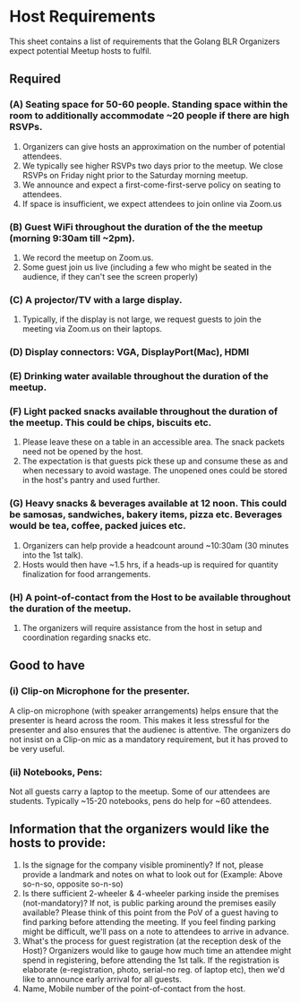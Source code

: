# Host Requirements

This sheet contains a list of requirements that the Golang BLR Organizers expect potential Meetup hosts to fulfil.

## Required

### (A) Seating space for 50-60 people. Standing space within the room to additionally accommodate ~20 people if there are high RSVPs.

1. Organizers can give hosts an approximation on the number of potential attendees.
1. We typically see higher RSVPs two days prior to the meetup. We close RSVPs on Friday night prior to the Saturday morning meetup.
1. We announce and expect a first-come-first-serve policy on seating to attendees.
1. If space is insufficient, we expect attendees to join online via Zoom.us

### (B) Guest WiFi throughout the duration of the the meetup (morning 9:30am till ~2pm).

1. We record the meetup on Zoom.us.
1. Some guest join us live (including a few who might be seated in the audience, if they can't see the screen properly)

### (C) A projector/TV with a large display.

1. Typically, if the display is not large, we request guests to join the meeting via Zoom.us on their laptops.

### (D) Display connectors: VGA, DisplayPort(Mac), HDMI

### (E) Drinking water available throughout the duration of the meetup.

### (F) Light packed snacks available throughout the duration of the meetup. This could be chips, biscuits etc.

1. Please leave these on a table in an accessible area. The snack packets need not be opened by the host.
2. The expectation is that guests pick these up and consume these as and when necessary to avoid wastage. The unopened ones could be stored in the host's pantry and used further.

### (G) Heavy snacks & beverages available at 12 noon. This could be samosas, sandwiches, bakery items, pizza etc. Beverages would be tea, coffee, packed juices etc.

1. Organizers can help provide a headcount around ~10:30am (30 minutes into the 1st talk).
1. Hosts would then have ~1.5 hrs, if a heads-up is required for quantity finalization for food arrangements.

### (H) A point-of-contact from the Host to be available throughout the duration of the meetup.

1. The organizers will require assistance from the host in setup and coordination regarding snacks etc.


## Good to have

### (i) Clip-on Microphone for the presenter.

A clip-on microphone (with speaker arrangements) helps ensure that the presenter is heard across the room. This makes it less stressful for the presenter and also ensures that the audienec is attentive.
The organizers do not insist on a Clip-on mic as a mandatory requirement, but it has proved to be very useful.

### (ii) Notebooks, Pens:

Not all guests carry a laptop to the meetup. Some of our attendees are students. Typically ~15-20 notebooks, pens do help for ~60 attendees.




## Information that the organizers would like the hosts to provide:

1. Is the signage for the company visible prominently? If not, please provide a landmark and notes on what to look out for (Example: Above so-n-so, opposite so-n-so)
2. Is there sufficient 2-wheeler & 4-wheeler parking inside the premises (not-mandatory)? If not, is public parking around the premises easily available? Please think of this point from the PoV of a guest having to find parking before attending the meeting. If you feel finding parking might be difficult, we'll pass on a note to attendees to arrive in advance.
3. What's the process for guest registration (at the reception desk of the Host)? Organizers would like to gauge how much time an attendee might spend in registering, before attending the 1st talk. If the registration is elaborate (e-registration, photo, serial-no reg. of laptop etc), then we'd like to announce early arrival for all guests.
4. Name, Mobile number of the point-of-contact from the host.
